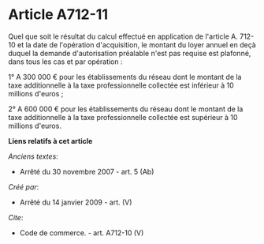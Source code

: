 # Article A712-11

Quel que soit le résultat du calcul effectué en application de l'article A. 712-10 et la date de l'opération d'acquisition,
le montant du loyer annuel en deçà duquel la demande d'autorisation préalable n'est pas requise est plafonné, dans tous les
cas et par opération : 

1° A 300 000 € pour les établissements du réseau dont le montant de la taxe additionnelle à la taxe professionnelle collectée
est inférieur à 10 millions d'euros ; 

2° A 600 000 € pour les établissements du réseau dont le montant de la taxe additionnelle à la taxe professionnelle collectée
est supérieur à 10 millions d'euros.

**Liens relatifs à cet article**

_Anciens textes_:

  - Arrêté du 30 novembre 2007 - art. 5 (Ab)

_Créé par_:

  - Arrêté du 14 janvier 2009 - art. (V)

_Cite_:

  - Code de commerce. - art. A712-10 (V)
